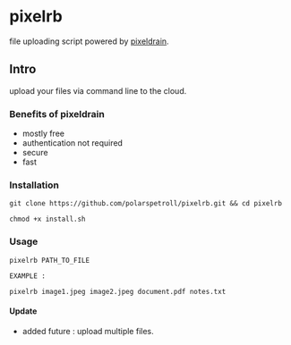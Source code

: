 # pixelrb
file uploading script powered by [pixeldrain](https://pixeldrain.com/).

## Intro
upload your files via command line to the cloud.

### Benefits of pixeldrain

- mostly free
- authentication not required 
- secure
- fast

### Installation
``` 
git clone https://github.com/polarspetroll/pixelrb.git && cd pixelrb

chmod +x install.sh

```
### Usage

```
pixelrb PATH_TO_FILE

EXAMPLE :

pixelrb image1.jpeg image2.jpeg document.pdf notes.txt

```
#### Update
- added future : upload multiple files.
